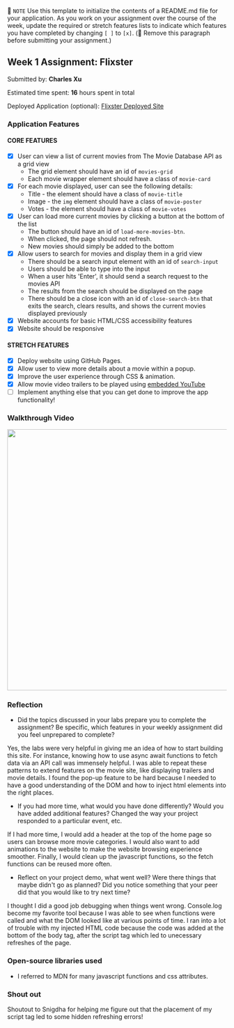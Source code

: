 📝 `NOTE` Use this template to initialize the contents of a README.md file for your application. As you work on your assignment over the course of the week, update the required or stretch features lists to indicate which features you have completed by changing `[ ]` to `[x]`. (🚫 Remove this paragraph before submitting your assignment.)

## Week 1 Assignment: Flixster

Submitted by: **Charles Xu**

Estimated time spent: **16** hours spent in total

Deployed Application (optional): [Flixster Deployed Site](https://charlesxu27.github.io/Movie_Explorer/)

### Application Features

#### CORE FEATURES

- [x] User can view a list of current movies from The Movie Database API as a grid view
  - The grid element should have an id of `movies-grid`
  - Each movie wrapper element should have a class of `movie-card`
- [x] For each movie displayed, user can see the following details:
  - Title - the element should have a class of `movie-title`
  - Image - the `img` element should have a class of `movie-poster`
  - Votes - the element should have a class of `movie-votes`
- [x] User can load more current movies by clicking a button at the bottom of the list
  - The button should have an id of `load-more-movies-btn`.
  - When clicked, the page should not refresh.
  - New movies should simply be added to the bottom
- [x] Allow users to search for movies and display them in a grid view
  - There should be a search input element with an id of `search-input`
  - Users should be able to type into the input
  - When a user hits 'Enter', it should send a search request to the movies API
  - The results from the search should be displayed on the page
  - There should be a close icon with an id of `close-search-btn` that exits the search, clears results, and shows the current movies displayed previously
- [x] Website accounts for basic HTML/CSS accessibility features
- [x] Website should be responsive

#### STRETCH FEATURES

- [x] Deploy website using GitHub Pages. 
- [x] Allow user to view more details about a movie within a popup.
- [x] Improve the user experience through CSS & animation.
- [x] Allow movie video trailers to be played using [embedded YouTube](https://support.google.com/youtube/answer/171780?hl=en)
- [ ] Implement anything else that you can get done to improve the app functionality!

### Walkthrough Video

<img src="https://imgur.com/a/yw0bKQA" width=600px height=auto>

### Reflection

* Did the topics discussed in your labs prepare you to complete the assignment? Be specific, which features in your weekly assignment did you feel unprepared to complete?

Yes, the labs were very helpful in giving me an idea of how to start building this site. For instance, knowing how to use async await functions to fetch data via an API call was immensely helpful. I was able to repeat these patterns to extend features on the movie site, like displaying trailers and movie details. I found the pop-up feature to be hard because I needed to have a good understanding of the DOM and how to inject html elements into the right places.

* If you had more time, what would you have done differently? Would you have added additional features? Changed the way your project responded to a particular event, etc.
  
If I had more time, I would add a header at the top of the home page so users can browse more movie categories. I would also want to add animations to the website to make the website browsing experience smoother. Finally, I would clean up the javascript functions, so the fetch functions can be reused more often.

* Reflect on your project demo, what went well? Were there things that maybe didn't go as planned? Did you notice something that your peer did that you would like to try next time?

I thought I did a good job debugging when things went wrong. Console.log become my favorite tool because I was able to see when functions were called and what the DOM looked like at various points of time. I ran into a lot of trouble with my injected HTML code because the code was added at the bottom of the body tag, after the script tag which led to unecessary refreshes of the page.


### Open-source libraries used

- I referred to MDN for many javascript functions and css attributes.

### Shout out

Shoutout to Snigdha for helping me figure out that the placement of my script tag led to some hidden refreshing errors!
